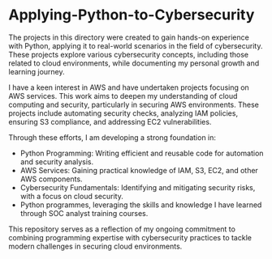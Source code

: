 # Applying-Python-to-Cybersecurity

The projects in this directory were created to gain hands-on experience with Python, applying it to real-world scenarios in the field of cybersecurity. These projects explore various cybersecurity concepts, including those related to cloud environments, while documenting my personal growth and learning journey.

I have a keen interest in AWS and have undertaken projects focusing on AWS services. This work aims to deepen my understanding of cloud computing and security, particularly in securing AWS environments. These projects include automating security checks, analyzing IAM policies, ensuring S3 compliance, and addressing EC2 vulnerabilities.

Through these efforts, I am developing a strong foundation in:

- Python Programming: Writing efficient and reusable code for automation and security analysis.
- AWS Services: Gaining practical knowledge of IAM, S3, EC2, and other AWS components.
- Cybersecurity Fundamentals: Identifying and mitigating security risks, with a focus on cloud security.
- Python programmes, leveraging the skills and knowledge I have learned through SOC analyst training courses.

This repository serves as a reflection of my ongoing commitment to combining programming expertise with cybersecurity practices to tackle modern challenges in securing cloud environments.


